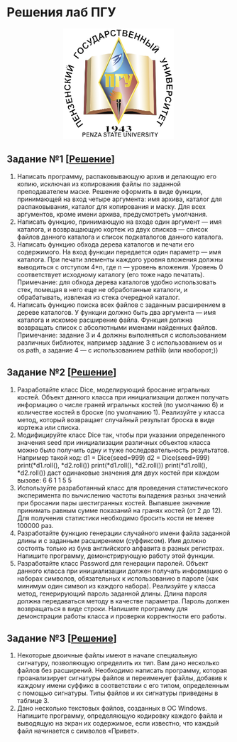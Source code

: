 # Решения лаб ПГУ
<div align="center">
  <img src=logo.jpeg width=250 height=250>
</div>

## Задание №1 [[Решение](https://github.com/Oleg-Pashchenko/pgu_tasks/blob/main/task_1/)]
1. Написать программу, распаковывающую архив и делающую его копию, исключая из 
копирования файлы по заданной преподавателем маске. Решение оформить в виде 
функции, принимающей на вход четыре аргумента: имя архива, каталог для 
распаковывания, каталог для копирования и маску. Для всех аргументов, кроме имени 
архива, предусмотреть умолчания. 
2. Написать функцию, принимающую на входе один аргумент — имя каталога, и 
возвращающую кортеж из двух списков — список файлов данного каталога и список 
подкаталогов данного каталога. 
3. Написать функцию обхода дерева каталогов и печати его содержимого. На вход 
функции передается один параметр — имя каталога. При печати элементы каждого 
уровня вложения должны выводиться с отступом 4*n, где n — уровень вложения. 
Уровень 0 соответствует исходному каталогу (его тоже надо печатать). 
Примечание: для обхода дерева каталогов удобно использовать стек, помещая в него 
еще не обработанные каталоги, и обрабатывать, извлекая из стека очередной 
каталог. 
4. Написать функцию поиска всех файлов с заданным расширением в дереве каталогов. 
У функции должно быть два аргумента — имя каталога и искомое расширение файла. 
Функция должна возвращать список с абсолютными именами найденных файлов. 
Примечание: задание 3 и 4 должны выполняться с использованием различных 
библиотек, например задание 3 с использованием os и os.path, а задание 4 — с 
использованием pathlib (или наоборот;))

## Задание №2 [[Решение](https://github.com/Oleg-Pashchenko/pgu_tasks/blob/main/task_2/main.py)]
1. Разработайте класс Dice, моделирующий бросание игральных костей. Объект данного 
класса при инициализации должен получать информацию о числе граней игральных 
костей (по умолчанию 6) и количестве костей в броске (по умолчанию 1). Реализуйте 
у класса метод, который возвращает случайный результат броска в виде кортежа или 
списка. 
2. Модифицируйте класс Dice так, чтобы при указании определенного значения seed при 
инициализации различных объектов класса можно было получить одну и туже 
последовательность результатов. Например такой код: 
d1 = Dice(seed=999) 
d2 = Dice(seed=999) 
print(*d1.roll(), *d2.roll()) 
print(*d1.roll(), *d2.roll()) 
print(*d1.roll(), *d2.roll()) 
даст одинаковые значения для двух костей при каждом вызове: 
6 6
1 1 
5 5 
3. Используйте разработанный класс для проведения статистического эксперимента по 
вычислению частоты выпадения разных значений при бросании пары шестигранных 
костей. Выпавшее значение принимать равным сумме показаний на гранях костей (от 
2 до 12). Для получения статистики необходимо бросить кости не менее 100000 раз. 
4. Разработайте функцию генерации случайного имени файла заданной длины и с 
заданным расширением (суффиксом). Имя должно состоять только из букв 
английского алфавита в разных регистрах. Напишите программу, демонстрирующую 
работу этой функции. 
5. Разработайте класс Password для генерации паролей. Объект данного класса при 
инициализации должен получать информацию о наборах символов, обязательных к 
использованию в пароле (как минимум один символ из каждого набора). Реализуйте у 
класса метод, генерирующий пароль заданной длины. Длина пароля должна 
передаваться методу в качестве параметра. Пароль должен возвращаться в виде 
строки. Напишите программу для демонстрации работы класса и проверки 
корректности его работы.

## Задание №3 [[Решение](https://github.com/Oleg-Pashchenko/pgu_tasks/blob/main/task_3/main.py)]
1. Некоторые двоичные файлы имеют в начале специальную сигнатуру, позволяющую 
определить их тип. Вам дано несколько файлов без расширений. Необходимо написать 
программу, которая проанализирует сигнатуры файлов и переименует файлы, добавив 
к каждому имени суффикс в соответствии с его типом, определенным с помощью 
сигнатуры. Типы файлов и их сигнатуры приведены в таблице 3. 
2. Дано несколько текстовых файлов, созданных в ОС Windows. Напишите программу, 
определяющую кодировку каждого файла и выводящую на экран их содержимое, если 
известно, что каждый файл начинается с символов «Привет».
